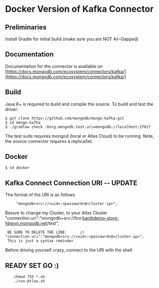 # Docker Version of Kafka Connector

## Preliminaries
 Install Gradle for initial build (make sure you are NOT Air-Gapped)

## Documentation

Documentation for the connector is available on [https://docs.mongodb.com/ecosystem/connectors/kafka/](https://docs.mongodb.com/ecosystem/connectors/kafka/)

## Build

Java 8+ is required to build and compile the source. To build and test the driver:

```
$ git clone https://github.com/mongodb/mongo-kafka.git
$ cd mongo-kafka
$ ./gradlew check -Dorg.mongodb.test.uri=mongodb://localhost:27017
```

The test suite requires mongod (local or Atlas Cloud) to be running. Note, the source connector requires a replicaSet.

## Docker

```
$ cd docker
```
## Kafka Connect Connection URI -- UPDATE

The format of the URI is as follows
```
     "mongodb+srv://<uid>:<passowrd>@<cluster-ip>",
```
Besure to change my Cluster, to your Atlas Cluster
     "connection.uri":"mongodb+srv://foo:bar@demo-store-hbwxn.mongodb.net/test",

     BE SURE TO DELETE THE LINE:      // "connection.uri":"mongodb+srv://<uid>:<passowrd>@<cluster-ip>",
     This is just a syntax reminder

Before driving yourself crazy, connect to the URI with the shell.

## READY SET GO  :)
```
    chmod 755 *.sh
    ./run-Atlas.sh
```

